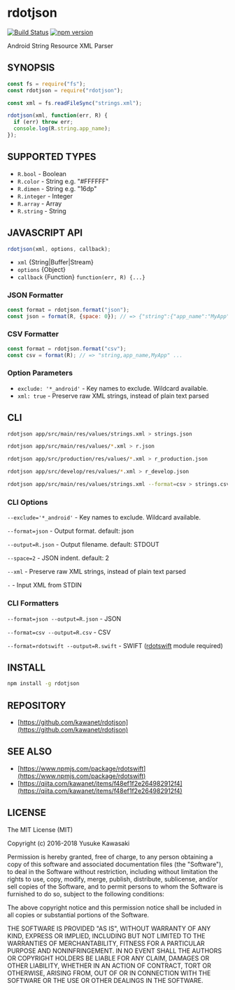 # rdotjson

[![Build Status](https://travis-ci.org/kawanet/rdotjson.svg?branch=master)](https://travis-ci.org/kawanet/rdotjson) [![npm version](https://badge.fury.io/js/rdotjson.svg)](https://badge.fury.io/js/rdotjson)

Android String Resource XML Parser

## SYNOPSIS

```js
const fs = require("fs");
const rdotjson = require("rdotjson");

const xml = fs.readFileSync("strings.xml");

rdotjson(xml, function(err, R) {
  if (err) throw err;
  console.log(R.string.app_name);
});
```

## SUPPORTED TYPES

- `R.bool` - Boolean
- `R.color` - String e.g. "#FFFFFF"
- `R.dimen` - String e.g. "16dp"
- `R.integer` - Integer
- `R.array` - Array
- `R.string` - String

## JAVASCRIPT API

```js
rdotjson(xml, options, callback);
```

- `xml` {String|Buffer|Stream}
- `options` {Object}
- `callback` {Function} `function(err, R) {...}`

### JSON Formatter

```js
const format = rdotjson.format("json");
const json = format(R, {space: 0}); // => {"string":{"app_name":"MyApp", ... }}
```

### CSV Formatter

```js
const format = rdotjson.format("csv");
const csv = format(R); // => "string,app_name,MyApp" ...
```

### Option Parameters

- `exclude: '*_android'` - Key names to exclude. Wildcard available.
- `xml: true` - Preserve raw XML strings, instead of plain text parsed

## CLI

```sh
rdotjson app/src/main/res/values/strings.xml > strings.json

rdotjson app/src/main/res/values/*.xml > r.json

rdotjson app/src/production/res/values/*.xml > r_production.json

rdotjson app/src/develop/res/values/*.xml > r_develop.json

rdotjson app/src/main/res/values/strings.xml --format=csv > strings.csv
```

### CLI Options

`--exclude='*_android'` - Key names to exclude. Wildcard available.

`--format=json` - Output format. default: json

`--output=R.json` - Output filename. default: STDOUT

`--space=2` - JSON indent. default: 2

`--xml` - Preserve raw XML strings, instead of plain text parsed

`-` - Input XML from STDIN

### CLI Formatters

`--format=json --output=R.json` - JSON

`--format=csv --output=R.csv` - CSV

`--format=rdotswift --output=R.swift` - SWIFT ([rdotswift](https://github.com/kawanet/rdotswift) module required)

## INSTALL

```sh
npm install -g rdotjson
```

## REPOSITORY

- [https://github.com/kawanet/rdotjson](https://github.com/kawanet/rdotjson)

## SEE ALSO

- [https://www.npmjs.com/package/rdotswift](https://www.npmjs.com/package/rdotswift)
- [https://qiita.com/kawanet/items/f48ef1f2e264982912f4](https://qiita.com/kawanet/items/f48ef1f2e264982912f4)

## LICENSE

The MIT License (MIT)

Copyright (c) 2016-2018 Yusuke Kawasaki

Permission is hereby granted, free of charge, to any person obtaining a copy
of this software and associated documentation files (the "Software"), to deal
in the Software without restriction, including without limitation the rights
to use, copy, modify, merge, publish, distribute, sublicense, and/or sell
copies of the Software, and to permit persons to whom the Software is
furnished to do so, subject to the following conditions:

The above copyright notice and this permission notice shall be included in all
copies or substantial portions of the Software.

THE SOFTWARE IS PROVIDED "AS IS", WITHOUT WARRANTY OF ANY KIND, EXPRESS OR
IMPLIED, INCLUDING BUT NOT LIMITED TO THE WARRANTIES OF MERCHANTABILITY,
FITNESS FOR A PARTICULAR PURPOSE AND NONINFRINGEMENT. IN NO EVENT SHALL THE
AUTHORS OR COPYRIGHT HOLDERS BE LIABLE FOR ANY CLAIM, DAMAGES OR OTHER
LIABILITY, WHETHER IN AN ACTION OF CONTRACT, TORT OR OTHERWISE, ARISING FROM,
OUT OF OR IN CONNECTION WITH THE SOFTWARE OR THE USE OR OTHER DEALINGS IN THE
SOFTWARE.
